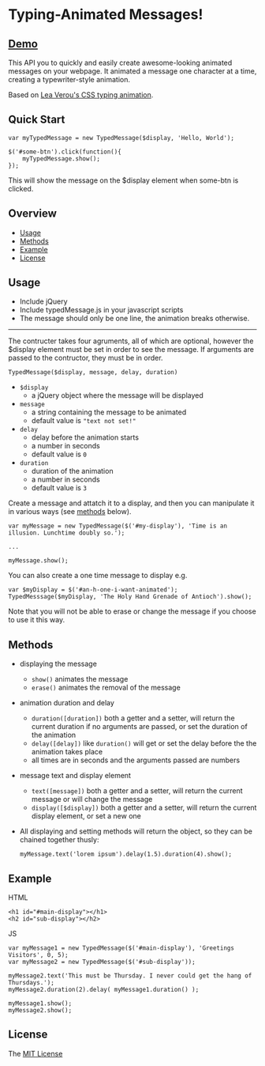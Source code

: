 # Typing-Animated Messages!

## [Demo][demo]

 This API you to quickly and easily create awesome-looking animated messages on your webpage. It animated a message one character at a time, creating a typewriter-style animation.

 Based on [Lea Verou's CSS typing animation][1].

## Quick Start

    var myTypedMessage = new TypedMessage($display, 'Hello, World');

    $('#some-btn').click(function(){
        myTypedMessage.show();
    });

This will show the message on the $display element when some-btn is clicked.

## Overview

- [Usage](#usage)
- [Methods](#methods)
- [Example](#example)
- [License](#license)

## Usage


- Include jQuery
- Include typedMessage.js in your javascript scripts
- The message should only be one line, the animation breaks otherwise.

-----------------------------------------------

The contructer takes four agruments, all of which are optional, however the $display element must be set in order to see the message. If arguments are passed to the contructor, they must be in order.

    TypedMessage($display, message, delay, duration)

- `$display` 
    - a jQuery object where the message will be displayed
- `message` 
    - a string containing the message to be animated
    - default value is `"text not set!"`
- `delay` 
    - delay before the animation starts
    - a number in seconds
    - default value is `0`
- `duration` 
    - duration of the animation
    - a number in seconds
    - default value is `3`

Create a message and attatch it to a display, and then you can manipulate it in various ways (see [methods](#methods) below).

    var myMessage = new TypedMessage($('#my-display'), 'Time is an illusion. Lunchtime doubly so.');

    ...

    myMessage.show();

You can also create a one time message to display e.g.

    var $myDisplay = $('#an-h-one-i-want-animated');
    TypedMesssage($myDisplay, 'The Holy Hand Grenade of Antioch').show();

Note that you will not be able to erase or change the message if you choose to use it this way.

## Methods

- displaying the message
    - `show()` animates the message
    - `erase()` animates the removal of the message
- animation duration and delay
    - `duration([duration])` both a getter and a setter, will return the current duration if no arguments are passed, or set the duration of the animation
    - `delay([delay])` like `duration()` will get or set the delay before the the animation takes place
    - all times are in seconds and the arguments passed are numbers
- message text and display element
    - `text([message])` both a getter and a setter, will return the current message or will change the message
    - `display([$display])` both a getter and a setter, will return the current display element, or set a new one
- All displaying and setting methods will return the object, so they can be chained together thusly: 

    `myMessage.text('lorem ipsum').delay(1.5).duration(4).show();`
    
## Example

HTML

    <h1 id="#main-display"></h1>
    <h2 id="sub-display"></h2>

JS

    var myMessage1 = new TypedMessage($('#main-display'), 'Greetings Visitors', 0, 5);
    var myMessage2 = new TypedMessage($('#sub-display'));

    myMessage2.text('This must be Thursday. I never could get the hang of Thursdays.');
    myMessage2.duration(2).delay( myMessage1.duration() );

    myMessage1.show();
    myMessage2.show();

## License

The [MIT License][2]


[demo]: http://zgulde.github.io/typed_message_demo.html
[1]: http://lea.verou.me/2011/09/pure-css3-typing-animation-with-steps/
[2]: https://opensource.org/licenses/MIT

